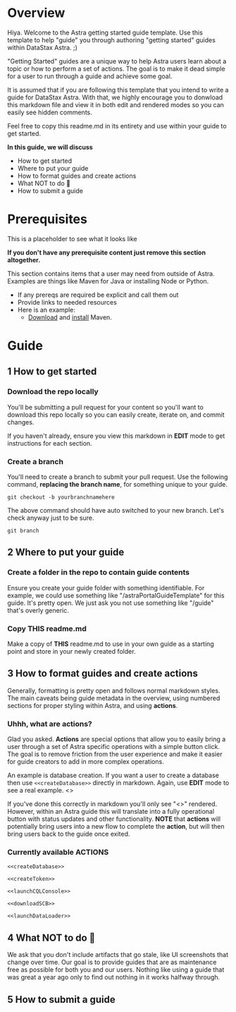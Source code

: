 <!-- 
This is the overview section. 
The overview should provide users a high level explanation of what your guide is all about at a glance. 
What will they learn, what will they get out of it?
Notice the formatting being used. 
Title, any related tags, difficulty, time to complete, any prerequisites
 -->
# Overview
Hiya. Welcome to the Astra getting started guide template. Use this template to help "guide" you through authoring "getting started" guides within DataStax Astra. ;)

"Getting Started" guides are a unique way to help Astra users learn about a topic or how to perform a set of actions. The goal is to make it dead simple for a user to run through a guide and achieve some goal.

It is assumed that if you are following this template that you intend to write a guide for DataStax Astra. With that, we highly encourage you to donwload this markdown file and view it in both edit and rendered modes so you can easily see hidden comments.

Feel free to copy this readme.md in its entirety and use within your guide to get started.

**In this guide, we will discuss**
- How to get started
- Where to put your guide
- How to format guides and create actions
- What NOT to do 😬
- How to submit a guide

# Prerequisites
This is a placeholder to see what it looks like

**If you don't have any prerequisite content just remove this section altogether.**

This section contains items that a user may need from outside of Astra. Examples are things like Maven for Java or installing Node or Python. 
- If any prereqs are required be explicit and call them out
- Provide links to needed resources
- Here is an example:
    - [Download] and [install](https://maven.apache.org/install.html) Maven.

[Download]: https://maven.apache.org/download.cgi
<!--
You can use inline links (install) or provide them later with a named reference (Download). Either is fine. Up to you.
 -->

# Guide

<!-- 
For each section use ##, the number of the section itself, and the section title. These will automatically
be picked up by a preprocessor and used to properly style the guide. While you can generally use 
whatever markdown you want you don't need to worry about trying to match styles within Astra, we'll do that for you.
Notice the example below "## 1 How to get started".
 -->
## 1  How to get started
### Download the repo locally
You'll be submitting a pull request for your content so you'll want to download this repo locally so you can easily create, iterate on, and commit changes.

If you haven't already, ensure you view this markdown in **EDIT** mode to get instructions for each section.

<!-- 
Notice the code blocks in the following section. These are completely valid to use within guides.
 -->
### Create a branch
You'll need to create a branch to submit your pull request. Use the following command, **replacing the branch name**, for something unique to your guide.
```shell
git checkout -b yourbranchnamehere
```

The above command should have auto switched to your new branch. Let's check anyway just to be sure.
```shell
git branch
```

## 2  Where to put your guide
### Create a folder in the repo to contain guide contents
Ensure you create your guide folder with something identifiable. For example, we could use something like "/astraPortalGuideTemplate" for this guide. It's pretty open. We just ask you not use something like "/guide" that's overly generic.

### Copy **THIS** readme.md
Make a copy of **THIS** readme.md to use in your own guide as a starting point and store in your newly created folder.

## 3 How to format guides and create actions
Generally, formatting is pretty open and follows normal markdown styles. The main caveats being guide metadata in the overview, using numbered sections for proper styling within Astra, and using **actions**.

### Uhhh, what are actions?
Glad you asked. **Actions** are special options that allow you to easily bring a user through a set of Astra specific operations with a simple button click. The goal is to remove friction from the user experience and make it easier for guide creators to add in more complex operations.

An example is database creation. If you want a user to create a database then use ```<<createDatabase>>``` directly in markdown. Again, use **EDIT** mode to see a real example.
<<createDatabase>>

If you've done this correctly in markdown you'll only see "<>" rendered. However, within an Astra guide this will translate into a fully operational button with status updates and other functionality. **NOTE** that **actions** will potentially bring users into a new flow to complete the **action**, but will then bring users back to the guide once exited.

### Currently available **ACTIONS**
```<<createDatabase>>```

```<<createToken>>```

```<<launchCQLConsole>>```

```<<downloadSCB>>```

```<<launchDataLoader>>```

## 4 What NOT to do 😬
We ask that you don't include artifacts that go stale, like UI screenshots that change over time. Our goal is to provide guides that are as maintenance free as possible for both you and our users. Nothing like using a guide that was great a year ago only to find out nothing in it works halfway through.

## 5 How to submit a guide
